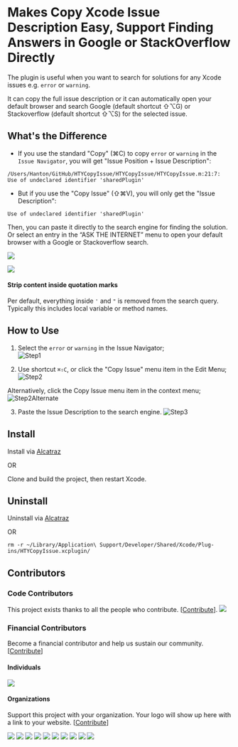 # Makes Copy Xcode Issue Description Easy, Support Finding Answers in Google or StackOverflow Directly

The plugin is useful when you want to search for solutions for any Xcode issues e.g. `error` or `warning`.

It can copy the full issue description or it can automatically open your default browser and search Google (default shortcut ⇧⌥G) or Stackoverflow (default shortcut ⇧⌥S) for the selected issue.


## What's the Difference


- If you use the standard "Copy" (⌘C) to copy `error` or `warning` in the `Issue Navigator`, you will get "Issue Position + Issue Description":

`/Users/Hanton/GitHub/HTYCopyIssue/HTYCopyIssue/HTYCopyIssue.m:21:7: Use of undeclared identifier 'sharedPlugin'`

- But if you use the "Copy Issue" (⇧⌘V), you will only get the "Issue Description":

`Use of undeclared identifier 'sharedPlugin'`


Then, you can paste it directly to the search engine for finding the solution. Or select an entry in the “ASK THE INTERNET” menu to open your default browser with a Google or Stackoverflow search.

![](screenshots/ScreenShot.png?raw=true)

![](screenshots/Screenshot_Menu.png?raw=true)

#### Strip content inside quotation marks

Per default, everything inside `'` and `"` is removed from the search query. Typically this includes local variable or method names.


## How to Use
1. Select the `error` or `warning` in the Issue Navigator;                      
![Step1](screenshots/Step1.png?raw=true)

2. Use shortcut `⌘⇧C`, or click the "Copy Issue" menu item in the Edit Menu;
![Step2](screenshots/Step2.png?raw=true)

Alternatively, click the Copy Issue menu item in the context menu;
![Step2Alternate](screenshots/Step2Alternate.png?raw=true)

3. Paste the Issue Description to the search engine.
![Step3](screenshots/Step3.png?raw=true)

## Install

Install via [Alcatraz](http://alcatraz.io/)

OR

Clone and build the project, then restart Xcode.

## Uninstall

Uninstall via [Alcatraz](http://alcatraz.io/)

OR

`rm -r ~/Library/Application\ Support/Developer/Shared/Xcode/Plug-ins/HTYCopyIssue.xcplugin/`

## Contributors

### Code Contributors

This project exists thanks to all the people who contribute. [[Contribute](CONTRIBUTING.md)].
<a href="https://github.com/hanton/CopyIssue-Xcode-Plugin/graphs/contributors"><img src="https://opencollective.com/CopyIssue-Xcode-Plugin/contributors.svg?width=890&button=false" /></a>

### Financial Contributors

Become a financial contributor and help us sustain our community. [[Contribute](https://opencollective.com/CopyIssue-Xcode-Plugin/contribute)]

#### Individuals

<a href="https://opencollective.com/CopyIssue-Xcode-Plugin"><img src="https://opencollective.com/CopyIssue-Xcode-Plugin/individuals.svg?width=890"></a>

#### Organizations

Support this project with your organization. Your logo will show up here with a link to your website. [[Contribute](https://opencollective.com/CopyIssue-Xcode-Plugin/contribute)]

<a href="https://opencollective.com/CopyIssue-Xcode-Plugin/organization/0/website"><img src="https://opencollective.com/CopyIssue-Xcode-Plugin/organization/0/avatar.svg"></a>
<a href="https://opencollective.com/CopyIssue-Xcode-Plugin/organization/1/website"><img src="https://opencollective.com/CopyIssue-Xcode-Plugin/organization/1/avatar.svg"></a>
<a href="https://opencollective.com/CopyIssue-Xcode-Plugin/organization/2/website"><img src="https://opencollective.com/CopyIssue-Xcode-Plugin/organization/2/avatar.svg"></a>
<a href="https://opencollective.com/CopyIssue-Xcode-Plugin/organization/3/website"><img src="https://opencollective.com/CopyIssue-Xcode-Plugin/organization/3/avatar.svg"></a>
<a href="https://opencollective.com/CopyIssue-Xcode-Plugin/organization/4/website"><img src="https://opencollective.com/CopyIssue-Xcode-Plugin/organization/4/avatar.svg"></a>
<a href="https://opencollective.com/CopyIssue-Xcode-Plugin/organization/5/website"><img src="https://opencollective.com/CopyIssue-Xcode-Plugin/organization/5/avatar.svg"></a>
<a href="https://opencollective.com/CopyIssue-Xcode-Plugin/organization/6/website"><img src="https://opencollective.com/CopyIssue-Xcode-Plugin/organization/6/avatar.svg"></a>
<a href="https://opencollective.com/CopyIssue-Xcode-Plugin/organization/7/website"><img src="https://opencollective.com/CopyIssue-Xcode-Plugin/organization/7/avatar.svg"></a>
<a href="https://opencollective.com/CopyIssue-Xcode-Plugin/organization/8/website"><img src="https://opencollective.com/CopyIssue-Xcode-Plugin/organization/8/avatar.svg"></a>
<a href="https://opencollective.com/CopyIssue-Xcode-Plugin/organization/9/website"><img src="https://opencollective.com/CopyIssue-Xcode-Plugin/organization/9/avatar.svg"></a>
